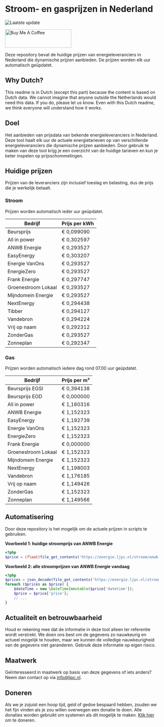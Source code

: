 # Stroom- en gasprijzen in Nederland

![Laatste update](https://img.shields.io/badge/laatste%20update-2023--09--23%2017%3A00%20CET-brightgreen)

<a href="https://www.buymeacoffee.com/Lars-" target="_blank"><img src="https://cdn.buymeacoffee.com/buttons/v2/default-orange.png" alt="Buy Me A Coffee" height="60" style="height: 60px !important;width: 217px !important;" ></a>

Deze repository bevat de huidige prijzen van energieleveranciers in Nederland die dynamische prijzen aanbieden. De prijzen worden elk uur automatisch geüpdatet.

## Why Dutch?

This readme is in Dutch (except this part) because the content is based on Dutch data. We cannot imagine that anyone outside the Netherlands would need this data. If you do, please let us know. Even with this Dutch readme, we think
everyone will understand how it works.

## Doel

Het aanbieden van prijsdata van bekende energieleveranciers in Nederland. Deze tool haalt elk uur de actuele energietarieven op van verschillende energieleveranciers die dynamische prijzen aanbieden. Door gebruik te maken van deze tool
krijg je een overzicht van de huidige tarieven en kun je beter inspelen op prijsschommelingen.

## Huidige prijzen

Prijzen van de leveranciers zijn inclusief toeslag en belasting, dus de prijs die je werkelijk betaalt.

### Stroom

Prijzen worden automatisch ieder uur geüpdatet.

 Bedrijf | Prijs per kWh 
---------|---------------
Beursprijs | € 0,099090
All in power | € 0,302597
ANWB Energie | € 0,293527
EasyEnergy | € 0,303207
Energie VanOns | € 0,293527
EnergieZero | € 0,293527
Frank Energie | € 0,297747
Groenestroom Lokaal | € 0,293527
Mijndomein Energie | € 0,293527
NextEnergy | € 0,294438
Tibber | € 0,294127
Vandebron | € 0,294224
Vrij op naam | € 0,292312
ZonderGas | € 0,293527
Zonneplan | € 0,292347


### Gas

Prijzen worden automatisch iedere dag rond 07.00 uur geüpdatet.

 Bedrijf | Prijs per m³ 
---------|--------------
Beursprijs EGSI | € 0,394138
Beursprijs EOD | € 0,000000
All in power | € 1,160316
ANWB Energie | € 1,152323
EasyEnergy | € 1,192739
Energie VanOns | € 1,152323
EnergieZero | € 1,152323
Frank Energie | € 0,000000
Groenestroom Lokaal | € 1,152323
Mijndomein Energie | € 1,152323
NextEnergy | € 1,198003
Vandebron | € 1,176185
Vrij op naam | € 1,149426
ZonderGas | € 1,152323
Zonneplan | € 1,149566


## Automatisering

Door deze repository is het mogelijk om de actuele prijzen in scripts te gebruiken.

**Voorbeeld 1: huidige stroomprijs van ANWB Energie**

```php
<?php
$price = (float)file_get_contents('https://energie.ljpc.nl/stroom/anwb-energie-nu.txt');

```

**Voorbeeld 2: alle stroomprijzen van ANWB Energie vandaag**

```php
<?php
$prices = json_decode(file_get_contents('https://energie.ljpc.nl/stroom/all-in-power-vandaag.json'),true);
foreach ($prices as $price) {
    $dateTime = new \DateTimeImmutable($price['datetime']);
    $price = $price['price'];
    // ...
}
```

## Actualiteit en betrouwbaarheid

Houd er rekening mee dat de informatie in deze tool alleen ter referentie wordt verstrekt. We doen ons best om de gegevens zo nauwkeurig en actueel mogelijk te houden, maar we kunnen de volledige nauwkeurigheid van de gegevens niet
garanderen. Gebruik deze informatie op eigen risico.

## Maatwerk

Geïnteresseerd in maatwerk op basis van deze gegevens of iets anders? Neem dan contact op
via [info@ljpc.nl](mailto:info@ljpc.nl?subject=Energie%20prijzen).

## Doneren

Als we je zojuist een hoop tijd, geld of gedoe bespaard hebben, zouden we het fijn vinden als je zou willen overwegen een
donatie te doen. Alle donaties worden gebruikt om systemen als dit mogelijk te
maken. [Klik hier](https://www.buymeacoffee.com/Lars-) om te doneren.
